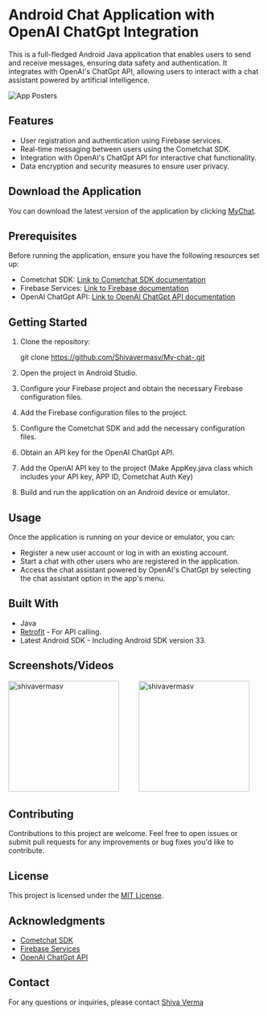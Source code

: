 # Android Chat Application with OpenAI ChatGpt Integration

This is a full-fledged Android Java application that enables users to send and receive messages, ensuring data safety and authentication. It integrates with OpenAI's ChatGpt API, allowing users to interact with a chat assistant powered by artificial intelligence.

![App Posters](https://github.com/Shivavermasv/My-chat-/assets/93510372/3e536e57-a399-4602-acd7-8f2a2262c3ea)

## Features

- User registration and authentication using Firebase services.
- Real-time messaging between users using the Cometchat SDK.
- Integration with OpenAI's ChatGpt API for interactive chat functionality.
- Data encryption and security measures to ensure user privacy.

## Download the Application

You can download the latest version of the application by clicking [MyChat](https://drive.google.com/drive/folders/1avdGMYlYSc0oTBx-_JDm4i81dpzAeLzQ?usp=drive_link).


## Prerequisites

Before running the application, ensure you have the following resources set up:

- Cometchat SDK: [Link to Cometchat SDK documentation](https://www.cometchat.com/docs/android-chat-sdk/overview)
- Firebase Services: [Link to Firebase documentation](https://firebase.google.com/docs)
- OpenAI ChatGpt API: [Link to OpenAI ChatGpt API documentation](https://platform.openai.com/docs/introduction)

## Getting Started

1. Clone the repository:

   git clone https://github.com/Shivavermasv/My-chat-.git

2. Open the project in Android Studio.

3. Configure your Firebase project and obtain the necessary Firebase configuration files.

4. Add the Firebase configuration files to the project.

5. Configure the Cometchat SDK and add the necessary configuration files.

6. Obtain an API key for the OpenAI ChatGpt API.

7. Add the OpenAI API key to the project (Make AppKey.java class which includes your API key, APP ID, Cometchat Auth Key)

8. Build and run the application on an Android device or emulator.

## Usage

Once the application is running on your device or emulator, you can:

- Register a new user account or log in with an existing account.
- Start a chat with other users who are registered in the application.
- Access the chat assistant powered by OpenAI's ChatGpt by selecting the chat assistant option in the app's menu.

## Built With
- Java 
- [Retrofit](https://square.github.io/retrofit/) - For API calling.
- Latest Android SDK - Including Android SDK version 33.

## Screenshots/Videos

<p align="left">
  <img src="https://github.com/Shivavermasv/My-chat-/assets/93510372/ae0f60d7-0a4e-4487-92f6-79bcdb98d49f" alt="shivavermasv" width="220" />
  &nbsp;&nbsp;&nbsp;&nbsp;&nbsp;&nbsp;&nbsp;&nbsp;
  <img src="https://github.com/Shivavermasv/My-chat-/assets/93510372/9831bcbe-9f14-4518-8d04-57cf0f342147" alt="shivavermasv" width="220" />
</p>

## Contributing

Contributions to this project are welcome. Feel free to open issues or submit pull requests for any improvements or bug fixes you'd like to contribute.

## License

This project is licensed under the [MIT License](LICENSE).

## Acknowledgments

- [Cometchat SDK](https://documentation.cometchat.com/docs/android-quick-start)
- [Firebase Services](https://firebase.google.com/docs/android/setup)
- [OpenAI ChatGpt API](https://platform.openai.com/docs/introduction)

## Contact

For any questions or inquiries, please contact [Shiva Verma](shiva.sv3600@gmail.com)
